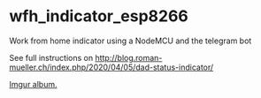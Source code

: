 # wfh_indicator_esp8266
Work from home indicator using a NodeMCU and the telegram bot

See full instructions on http://blog.roman-mueller.ch/index.php/2020/04/05/dad-status-indicator/

<a href="//imgur.com/a/OHfVBaw">Imgur album.</a>
